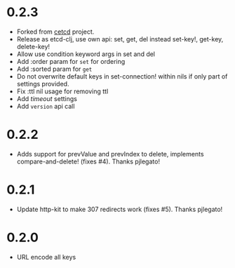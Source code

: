 # 0.2.3

- Forked from [cetcd](https://github.com/dwwoelfel/cetcd) project.
- Release as etcd-clj, use own api: set, get, del instead set-key!, get-key, delete-key!
- Allow use condition keyword args in set and del
- Add :order param for `set` for ordering
- Add :sorted param for `get`
- Do not overwrite default keys in set-connection! within nils if only part of settings provided.
- Fix :ttl nil usage for removing ttl
- Add *timeout* settings 
- Add `version` api call

# 0.2.2

- Adds support for prevValue and prevIndex to delete, implements compare-and-delete! (fixes #4). Thanks pjlegato!

# 0.2.1

- Update http-kit to make 307 redirects work (fixes #5). Thanks pjlegato!

# 0.2.0

- URL encode all keys
